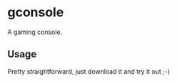 # gconsole
A gaming console.

## Usage
Pretty straightforward, just download it and try it out ;-)

